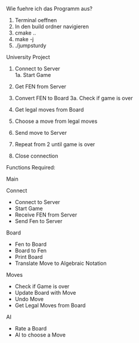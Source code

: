 Wie fuehre ich das Programm aus?

1. Terminal oeffnen
2. In den build ordner navigieren
3. cmake ..
4. make -j
5. ./jumpsturdy







University Project

1. Connect to Server  
1a. Start Game
2. Get FEN from Server 

3. Convert FEN to Board
3a. Check if game is over


4. Get legal moves from Board
5. Choose a move from legal moves 
6. Send move to Server 
7. Repeat from 2 until game is over
8. Close connection



Functions Required:

Main

Connect
- Connect to Server
- Start Game
- Receive FEN from Server 
- Send Fen to Server


Board
- Fen to Board 
- Board to Fen 
- Print Board
- Translate Move to Algebraic Notation 

Moves
- Check if Game is over 
- Update Board with Move
- Undo Move
- Get Legal Moves from Board 

AI
- Rate a Board
- AI to choose a Move
